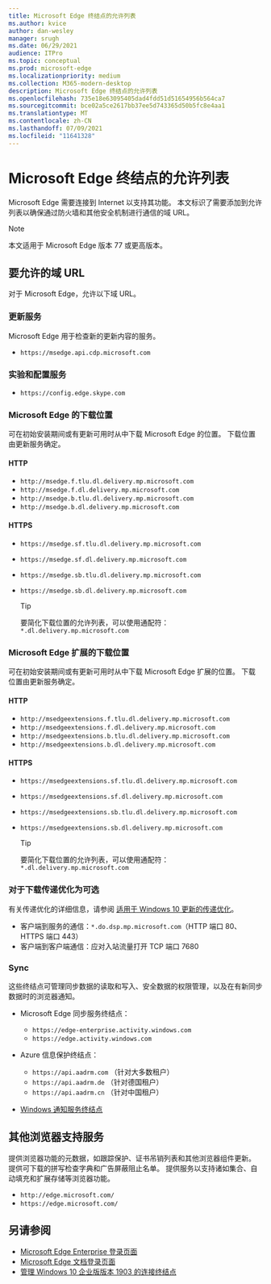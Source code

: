 ```yaml
---
title: Microsoft Edge 终结点的允许列表
ms.author: kvice
author: dan-wesley
manager: srugh
ms.date: 06/29/2021
audience: ITPro
ms.topic: conceptual
ms.prod: microsoft-edge
ms.localizationpriority: medium
ms.collection: M365-modern-desktop
description: Microsoft Edge 终结点的允许列表
ms.openlocfilehash: 735e18e63095405dad4fdd51d51654956b564ca7
ms.sourcegitcommit: bce02a5ce2617bb37ee5d743365d50b5fc8e4aa1
ms.translationtype: MT
ms.contentlocale: zh-CN
ms.lasthandoff: 07/09/2021
ms.locfileid: "11641328"
---
```

# <a name="allow-list-for-microsoft-edge-endpoints"></a>Microsoft Edge 终结点的允许列表

Microsoft Edge 需要连接到 Internet 以支持其功能。 本文标识了需要添加到允许列表以确保通过防火墙和其他安全机制进行通信的域 URL。

> [!NOTE]
> 本文适用于 Microsoft Edge 版本 77 或更高版本。

## <a name="domain-urls-to-allow"></a>要允许的域 URL

对于 Microsoft Edge，允许以下域 URL。

### <a name="update-service"></a>更新服务

Microsoft Edge 用于检查新的更新内容的服务。

- `https://msedge.api.cdp.microsoft.com`

### <a name="experimentation-and-configuration-service"></a>实验和配置服务

- `https://config.edge.skype.com`

### <a name="download-locations-for-microsoft-edge"></a>Microsoft Edge 的下载位置

可在初始安装期间或有更新可用时从中下载 Microsoft Edge 的位置。 下载位置由更新服务确定。

#### <a name="http"></a>HTTP

- `http://msedge.f.tlu.dl.delivery.mp.microsoft.com`
- `http://msedge.f.dl.delivery.mp.microsoft.com`
- `http://msedge.b.tlu.dl.delivery.mp.microsoft.com`
- `http://msedge.b.dl.delivery.mp.microsoft.com`

#### <a name="https"></a>HTTPS

- `https://msedge.sf.tlu.dl.delivery.mp.microsoft.com`
- `https://msedge.sf.dl.delivery.mp.microsoft.com`
- `https://msedge.sb.tlu.dl.delivery.mp.microsoft.com`
- `https://msedge.sb.dl.delivery.mp.microsoft.com`

  > [!TIP]
  > 要简化下载位置的允许列表，可以使用通配符： `*.dl.delivery.mp.microsoft.com`

### <a name="download-locations-for-microsoft-edge-extensions"></a>Microsoft Edge 扩展的下载位置

可在初始安装期间或有更新可用时从中下载 Microsoft Edge 扩展的位置。 下载位置由更新服务确定。

#### <a name="http"></a>HTTP

- `http://msedgeextensions.f.tlu.dl.delivery.mp.microsoft.com`
- `http://msedgeextensions.f.dl.delivery.mp.microsoft.com`
- `http://msedgeextensions.b.tlu.dl.delivery.mp.microsoft.com`
- `http://msedgeextensions.b.dl.delivery.mp.microsoft.com`

#### <a name="https"></a>HTTPS

- `https://msedgeextensions.sf.tlu.dl.delivery.mp.microsoft.com`
- `https://msedgeextensions.sf.dl.delivery.mp.microsoft.com`
- `https://msedgeextensions.sb.tlu.dl.delivery.mp.microsoft.com`
- `https://msedgeextensions.sb.dl.delivery.mp.microsoft.com`

  > [!TIP]
  > 要简化下载位置的允许列表，可以使用通配符： `*.dl.delivery.mp.microsoft.com`

### <a name="optionally-for-download-delivery-optimization"></a>对于下载传递优化为可选

有关传递优化的详细信息，请参阅 [适用于 Windows 10 更新的传递优化](/windows/deployment/update/waas-delivery-optimization)。

- 客户端到服务的通信：`*.do.dsp.mp.microsoft.com`（HTTP 端口 80、HTTPS 端口 443）
- 客户端到客户端通信：应对入站流量打开 TCP 端口 7680

### <a name="sync"></a>Sync

这些终结点可管理同步数据的读取和写入、安全数据的权限管理，以及在有新同步数据时的浏览器通知。

- Microsoft Edge 同步服务终结点：

  - `https://edge-enterprise.activity.windows.com`
  - `https://edge.activity.windows.com`

- Azure 信息保护终结点：

  - `https://api.aadrm.com` （针对大多数租户）
  - `https://api.aadrm.de` （针对德国租户）
  - `https://api.aadrm.cn` （针对中国租户）

- [Windows 通知服务终结点](/windows/uwp/design/shell/tiles-and-notifications/firewall-allowlist-config)

## <a name="other-browser-support-services"></a>其他浏览器支持服务

提供浏览器功能的元数据，如跟踪保护、证书吊销列表和其他浏览器组件更新。 提供可下载的拼写检查字典和广告屏蔽阻止名单。 提供服务以支持诸如集合、自动填充和扩展存储等浏览器功能。

- `http://edge.microsoft.com/`
- `https://edge.microsoft.com/`

## <a name="see-also"></a>另请参阅

- [Microsoft Edge Enterprise 登录页面](https://aka.ms/EdgeEnterprise)
- [Microsoft Edge 文档登录页面](./index.yml)
- [管理 Windows 10 企业版版本 1903 的连接终结点](/windows/privacy/manage-windows-1903-endpoints)